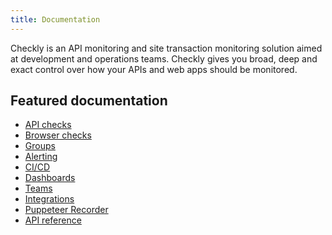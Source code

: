 ```yaml
---
title: Documentation
---
```

Checkly is an API monitoring and site transaction monitoring solution aimed at development and operations teams. Checkly gives you broad, deep and
exact control over how your APIs and web apps should be monitored.

## Featured documentation

- [API checks](/docs/api-checks/)
- [Browser checks](/docs/browser-checks/)
- [Groups](/docs/groups/)
- [Alerting](/docs/alerting/)
- [CI/CD](/docs/cicd/)
- [Dashboards](/docs/dashboards)
- [Teams](/docs/teams/)
- [Integrations](/docs/integrations)
- [Puppeteer Recorder](/puppeteer-recorder/)
- [API reference](/docs/api)


